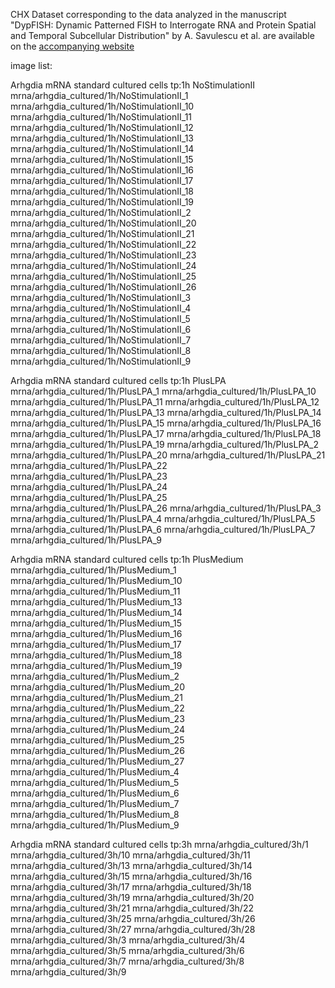CHX Dataset corresponding to the data analyzed in the manuscript "DypFISH: Dynamic Patterned FISH to Interrogate RNA and Protein Spatial and Temporal Subcellular Distribution" by A. Savulescu et al. are available on the [accompanying website](http://dypfish.org)

image list:

Arhgdia mRNA standard cultured cells tp:1h NoStimulationII
mrna/arhgdia_cultured/1h/NoStimulationII_1
mrna/arhgdia_cultured/1h/NoStimulationII_10
mrna/arhgdia_cultured/1h/NoStimulationII_11
mrna/arhgdia_cultured/1h/NoStimulationII_12
mrna/arhgdia_cultured/1h/NoStimulationII_13
mrna/arhgdia_cultured/1h/NoStimulationII_14
mrna/arhgdia_cultured/1h/NoStimulationII_15
mrna/arhgdia_cultured/1h/NoStimulationII_16
mrna/arhgdia_cultured/1h/NoStimulationII_17
mrna/arhgdia_cultured/1h/NoStimulationII_18
mrna/arhgdia_cultured/1h/NoStimulationII_19
mrna/arhgdia_cultured/1h/NoStimulationII_2
mrna/arhgdia_cultured/1h/NoStimulationII_20
mrna/arhgdia_cultured/1h/NoStimulationII_21
mrna/arhgdia_cultured/1h/NoStimulationII_22
mrna/arhgdia_cultured/1h/NoStimulationII_23
mrna/arhgdia_cultured/1h/NoStimulationII_24
mrna/arhgdia_cultured/1h/NoStimulationII_25
mrna/arhgdia_cultured/1h/NoStimulationII_26
mrna/arhgdia_cultured/1h/NoStimulationII_3
mrna/arhgdia_cultured/1h/NoStimulationII_4
mrna/arhgdia_cultured/1h/NoStimulationII_5
mrna/arhgdia_cultured/1h/NoStimulationII_6
mrna/arhgdia_cultured/1h/NoStimulationII_7
mrna/arhgdia_cultured/1h/NoStimulationII_8
mrna/arhgdia_cultured/1h/NoStimulationII_9

Arhgdia mRNA standard cultured cells tp:1h PlusLPA
mrna/arhgdia_cultured/1h/PlusLPA_1
mrna/arhgdia_cultured/1h/PlusLPA_10
mrna/arhgdia_cultured/1h/PlusLPA_11
mrna/arhgdia_cultured/1h/PlusLPA_12
mrna/arhgdia_cultured/1h/PlusLPA_13
mrna/arhgdia_cultured/1h/PlusLPA_14
mrna/arhgdia_cultured/1h/PlusLPA_15
mrna/arhgdia_cultured/1h/PlusLPA_16
mrna/arhgdia_cultured/1h/PlusLPA_17
mrna/arhgdia_cultured/1h/PlusLPA_18
mrna/arhgdia_cultured/1h/PlusLPA_19
mrna/arhgdia_cultured/1h/PlusLPA_2
mrna/arhgdia_cultured/1h/PlusLPA_20
mrna/arhgdia_cultured/1h/PlusLPA_21
mrna/arhgdia_cultured/1h/PlusLPA_22
mrna/arhgdia_cultured/1h/PlusLPA_23
mrna/arhgdia_cultured/1h/PlusLPA_24
mrna/arhgdia_cultured/1h/PlusLPA_25
mrna/arhgdia_cultured/1h/PlusLPA_26
mrna/arhgdia_cultured/1h/PlusLPA_3
mrna/arhgdia_cultured/1h/PlusLPA_4
mrna/arhgdia_cultured/1h/PlusLPA_5
mrna/arhgdia_cultured/1h/PlusLPA_6
mrna/arhgdia_cultured/1h/PlusLPA_7
mrna/arhgdia_cultured/1h/PlusLPA_9

Arhgdia mRNA standard cultured cells tp:1h PlusMedium
mrna/arhgdia_cultured/1h/PlusMedium_1
mrna/arhgdia_cultured/1h/PlusMedium_10
mrna/arhgdia_cultured/1h/PlusMedium_11
mrna/arhgdia_cultured/1h/PlusMedium_13
mrna/arhgdia_cultured/1h/PlusMedium_14
mrna/arhgdia_cultured/1h/PlusMedium_15
mrna/arhgdia_cultured/1h/PlusMedium_16
mrna/arhgdia_cultured/1h/PlusMedium_17
mrna/arhgdia_cultured/1h/PlusMedium_18
mrna/arhgdia_cultured/1h/PlusMedium_19
mrna/arhgdia_cultured/1h/PlusMedium_2
mrna/arhgdia_cultured/1h/PlusMedium_20
mrna/arhgdia_cultured/1h/PlusMedium_21
mrna/arhgdia_cultured/1h/PlusMedium_22
mrna/arhgdia_cultured/1h/PlusMedium_23
mrna/arhgdia_cultured/1h/PlusMedium_24
mrna/arhgdia_cultured/1h/PlusMedium_25
mrna/arhgdia_cultured/1h/PlusMedium_26
mrna/arhgdia_cultured/1h/PlusMedium_27
mrna/arhgdia_cultured/1h/PlusMedium_4
mrna/arhgdia_cultured/1h/PlusMedium_5
mrna/arhgdia_cultured/1h/PlusMedium_6
mrna/arhgdia_cultured/1h/PlusMedium_7
mrna/arhgdia_cultured/1h/PlusMedium_8
mrna/arhgdia_cultured/1h/PlusMedium_9

Arhgdia mRNA standard cultured cells tp:3h
mrna/arhgdia_cultured/3h/1
mrna/arhgdia_cultured/3h/10
mrna/arhgdia_cultured/3h/11
mrna/arhgdia_cultured/3h/13
mrna/arhgdia_cultured/3h/14
mrna/arhgdia_cultured/3h/15
mrna/arhgdia_cultured/3h/16
mrna/arhgdia_cultured/3h/17
mrna/arhgdia_cultured/3h/18
mrna/arhgdia_cultured/3h/19
mrna/arhgdia_cultured/3h/20
mrna/arhgdia_cultured/3h/21
mrna/arhgdia_cultured/3h/22
mrna/arhgdia_cultured/3h/25
mrna/arhgdia_cultured/3h/26
mrna/arhgdia_cultured/3h/27
mrna/arhgdia_cultured/3h/28
mrna/arhgdia_cultured/3h/3
mrna/arhgdia_cultured/3h/4
mrna/arhgdia_cultured/3h/5
mrna/arhgdia_cultured/3h/6
mrna/arhgdia_cultured/3h/7
mrna/arhgdia_cultured/3h/8
mrna/arhgdia_cultured/3h/9